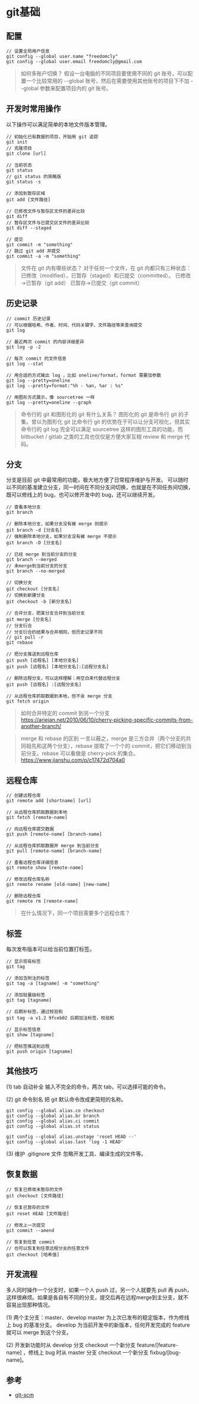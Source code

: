 # git基础

## 配置

    // 设置全局用户信息
    git config --global user.name "freedomcly"
    git config --global user.email freedomcly@gmail.com

> 如何多账户切换？
> 假设一台电脑的不同项目要使用不同的 git 账号，可以配置一个比较常用的 --global 账号，然后在需要使用其他账号的项目下不加 --global 参数来配置项目内的 git 账号。

## 开发时常用操作

以下操作可以满足简单的本地文件版本管理。

    // 初始化已有数据的项目，开始用 git 追踪
    git init
    // 克隆项目
    git clone [url]

    // 当前状态
    git status
    // git status 的简略版
    git status -s

    // 添加到暂存区域
    git add [文件路径]

    // 已修改文件与暂存区文件的差异比较
    git diff
    // 暂存区文件与已提交区文件的差异比较
    git diff --staged

    // 提交
    git commit -m "something"
    // 跳过 git add 并提交
    git commit -a -m "something"

> 文件在 git 内有哪些状态？
> 对于任何一个文件，在 git 内都只有三种状态：已修改（modified），已暂存（staged）和已提交（committed）。
> 已修改→已暂存（git add）
> 已暂存→已提交（git commit）

## 历史记录

    // commit 历史记录
    // 可以根据哈希、作者、时间、代码关键字、文件路径等来查询提交
    git log

    // 最近两次 commit 的内容详细差异
    git log -p -2

    // 每次 commit 的文件信息
    git log --stat

    // 用合适的方式输出 log ，比如 oneline/format，format 需要加参数
    git log --pretty=oneline
    git log --pretty=format:"%h - %an, %ar : %s"

    // 用图形方式展示，像 sourcetree 一样
    git log --pretty=oneline --graph 

> 命令行的 git 和图形化的 git 有什么关系？
> 图形化的 git 是命令行 git 的子集。曾以为图形化 git 比命令行 git 的优势在于可以让分支可视化，但其实命令行的 git log 完全可以满足 sourcetree 这样的图形工具的功能，而 bitbucket / gitlab 之类的工具也仅仅是方便大家互相 review 和 merge 代码。

## 分支

分支是目前 git 中最常用的功能，极大地方便了日常程序维护与开发。
可以随时以不同的基准建立分支，同一时间在不同分支间切换，也就是在不同任务间切换，既可以修线上的 bug，也可以修开发中的 bug，还可以继续开发。

    // 查看本地分支
    git branch

    // 删除本地分支，如果分支没有被 merge 则提示
    git branch -d [分支名]
    // 强制删除本地分支，如果分支没有被 merge 不提示
    git branch -D [分支名]

    // 已经 merge 到当前分支的分支
    git branch --merged 
    // 未merge到当前分支的分支
    git branch --no-merged

    // 切换分支
    git checkout [分支名]
    // 切换到新建分支
    git checkout -b [新分支名]

    // 合并分支，把某分支合并到当前分支
    git merge [分支名]
    // 分支衍合
    // 分支衍合的结果与合并相同，但历史记录不同
    // git pull -r
    git rebase

    // 把分支推送到远程仓库
    git push [远程名] [本地分支名]
    git push [远程名] [本地分支名]:[远程分支名]

    // 删除远程分支，可以这样理解：用空白来代替远程分支
    git push [远程名] :[远程分支名]

    // 从远程仓库抓取数据到本地，但不会 merge 分支
    git fetch origin

> 如何合并特定的 commit 到另一个分支
> https://ariejan.net/2010/06/10/cherry-picking-specific-commits-from-another-branch/

> merge 和 rebase 的区别
> 一言以蔽之，merge 是三方合并（两个分支的共同祖先和这两个分支），rebase 提取了一个个的 commit，把它们移动到当前分支。rebase 可以看做是 cherry-pick 的集合。
> https://www.jianshu.com/p/c17472d704a0

## 远程仓库

    // 创建远程仓库
    git remote add [shortname] [url]

    // 从远程仓库抓取数据到本地
    git fetch [remote-name]

    // 向远程仓库提交数据
    git push [remote-name] [branch-name] 

    // 从远程仓库抓取数据并 merge 到当前分支
    git pull [remote-name] [branch-name]

    // 查看远程仓库详细信息
    git remote show [remote-name]

    // 修改远程仓库名称
    git remote rename [old-name] [new-name]

    // 删除远程仓库
    git remote rm [remote-name]

> 在什么情况下，同一个项目需要多个远程仓库？

## 标签

每次发布版本可以给当前位置打标签。

    // 显示现有标签
    git tag

    // 添加含附注的标签
    git tag -a [tagname] -m "something"

    // 添加轻量级标签
    git tag [tagname]

    // 后期补标签，通过校验和
    git tag -a v1.2 9fceb02 后期加注标签，校验和

    // 显示标签信息
    git show [tagname]

    // 把标签推送到远程
    git push origin [tagname]

## 其他技巧

(1) tab 自动补全
输入不完全的命令，两次 tab，可以选择可能的命令。

(2) git 命令别名
把 git 默认命令改成更简短的名称。

    git config --global alias.co checkout
    git config --global alias.br branch
    git config --global alias.ci commit
    git config --global alias.st status

    git config --global alias.unstage 'reset HEAD --'
    git config --global alias.last 'log -1 HEAD'

(3) 维护 .gitignore 文件
忽略开发工具、编译生成的文件等。

## 恢复数据

    // 恢复已修改未暂存的文件
    git checkout [文件路径]

    // 恢复已暂存的文件
    git reset HEAD [文件路径]

    // 修改上一次提交
    git commit --amend

    // 恢复到任意 commit
    // 也可以恢复到任意远程分支的任意文件
    git checkout [哈希值]

## 开发流程

多人同时操作一个分支时，如果一个人 push 过，另一个人就要先 pull 再 push，这样很麻烦。如果是各自有不同的分支，提交后再在远程merge到主分支，就不容易出现那种情况。

(1) 两个主分支：master、develop
master 为上次已发布的稳定版本，作为修线上 bug 的基准分支。
develop 为当前开发中的新版本，任何开发完成的 feature 就可以 merge 到这个分支。

(2) 开发新功能时从 develop 分支 checkout 一个新分支 feature/[feature-name] ，修线上 bug 时从 master 分支 checkout 一个新分支 fixbug/[bug-name]。

## 参考

* [git-scm](https://git-scm.com/)